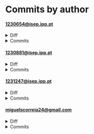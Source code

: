 # Commits by author
#### 1230654@isep.ipp.pt
<details>
<summary>Diff</summary>

<pre>
 BLL/Authenticator.php   |    2 !!
 b/BLL/Authenticator.php |    1 !
 2 files changed, 3 modifications(!)
</pre>
</details>
<details>
<summary>Commits</summary>

<pre>
commit ce63660e33d5e4fe87d33c4e859f81d5a28f63c8	refs/heads/main
Author: 1230654@isep.ipp.pt <1230654@isep.ipp.pt>
Date:   Wed Jun 18 11:20:08 2025 +0100

    Update Authenticator.php

M	BLL/Authenticator.php

commit 48551415eaeeffe97e9edf5f074784ee715368d3	refs/heads/main
Author: 1230654@isep.ipp.pt <1230654@isep.ipp.pt>
Date:   Wed Jun 18 11:18:30 2025 +0100

    Update Authenticator.php

M	BLL/Authenticator.php

commit cc4affbb91823a7055a91de04923ea0521e42d29	refs/heads/main
Author: 1230654@isep.ipp.pt <1230654@isep.ipp.pt>
Date:   Wed Jun 18 11:11:27 2025 +0100

    Update Authenticator.php

M	BLL/Authenticator.php
</pre>

</details>

#### 1230881@isep.ipp.pt
<details>
<summary>Diff</summary>

<pre>
 .gitattributes                                  |    2 
 /BLL/Authenticator.php                          |  188 +++++++++++++++
 /DAL/Colaborador/DAL_ficha_colaborador.php      |   12 
 /DAL/Database.php                               |   23 +
 /DAL/UserDataAcess.php                          |    7 
 /UI/Admin/alertas.html                          |   59 ++++
 /UI/Admin/campos_personalizados.html            |   56 ++++
 /UI/Admin/dashboard_admin.html                  |   50 ++++
 /UI/Admin/permissoes.html                       |   59 ++++
 /UI/Admin/utilizador_editar.php                 |   93 +++++++
 /UI/Admin/utilizadores.html                     |   65 +++++
 /UI/Colaborador/dashboard_colaborador.html      |   35 ++
 /UI/Colaborador/ficha_colaborador.html          |   37 +++
 /UI/Comuns/erro.html                            |   15 +
 /UI/Comuns/login.php                            |  184 +++++++++++++++
 /UI/Comuns/notificacoes.html                    |   28 ++
 /UI/Comuns/perfil.html                          |   30 ++
 /UI/Convidado/dashboard_convidado.html          |   21 +
 /UI/Convidado/onboarding_convidado.html         |   27 ++
 /UI/Coordenador/dashboard_coordenador.html      |   42 +++
 /UI/RH/colaboradores_gerir.html                 |   63 +++++
 /UI/RH/dashboard_rh.html                        |   48 +++
 /UI/RH/equipas.html                             |   57 ++++
 /UI/RH/exportar.html                            |   36 ++
 /UI/RH/relatorios.html                          |   44 +++
 BLL/Admin/BLL_permissoes.php                    |   13 +
 BLL/Admin/BLL_utilizadores.php                  |   13 +
 BLL/Colaborador/BLL_ficha_colaborador.php       |   21 +
 BLL/Comuns/BLL_login.php                        |  202 ++++++++++++++++
 BLL/Comuns/BLL_notificacoes.php                 |   13 +
 BLL/Comuns/BLL_perfil.php                       |   13 +
 BLL/Coordenador/BLL_dashboard_coordenador.php   |   13 +
 BLL/RH/BLL_colaboradores_gerir.php              |   13 +
 BLL/RH/BLL_equipas.php                          |   13 +
 DAL/Admin/DAL_permissoes.php                    |   15 +
 DAL/Admin/DAL_utilizadores.php                  |   15 +
 DAL/Colaborador/DAL_ficha_colaborador.php       |   30 ++
 DAL/Comuns/DAL_login.php                        |   26 ++
 DAL/Comuns/DAL_notificacoes.php                 |   12 
 DAL/Comuns/DAL_perfil.php                       |   12 
 DAL/Coordenador/DAL_dashboard_coordenador.php   |   13 +
 DAL/RH/DAL_colaboradores_gerir.php              |   16 +
 DAL/RH/DAL_equipas.php                          |   15 +
 README.md                                       |    2 
 UI/Admin/alertas.html                           |   28 ++
 UI/Admin/alertas.php                            |   25 -
 UI/Admin/campos_personalizados.html             |   28 ++
 UI/Admin/campos_personalizados.php              |   25 -
 UI/Admin/dashboard_admin.html                   |   28 ++
 UI/Admin/dashboard_admin.php                    |   11 
 UI/Admin/permissoes.html                        |   28 ++
 UI/Admin/permissoes.php                         |   75 +++-
 UI/Admin/utilizadores.html                      |   28 ++
 UI/Admin/utilizadores.php                       |   33 -
 UI/Colaborador/dashboard_colaborador.html       |   28 ++
 UI/Colaborador/dashboard_colaborador.php        |   11 
 UI/Colaborador/ficha_colaborador.html           |   28 ++
 UI/Colaborador/ficha_colaborador.php            |  179 ++++++++++++!!
 UI/Comuns/erro.html                             |   28 ++
 UI/Comuns/login.php                             |    5 
 UI/Comuns/notificacoes.html                     |   28 ++
 UI/Comuns/notificacoes.php                      |   17 +
 UI/Comuns/perfil.html                           |   28 ++
 UI/Comuns/perfil.php                            |   13 !
 UI/Convidado/dashboard_convidado.html           |   28 ++
 UI/Convidado/dashboard_convidado.php            |   12 
 UI/Convidado/onboarding_convidado.html          |   28 ++
 UI/Convidado/onboarding_convidado.php           |   14 !
 UI/Coordenador/dashboard_coordenador.html       |   28 ++
 UI/Coordenador/dashboard_coordenador.php        |   11 
 UI/RH/colaboradores_gerir.html                  |   28 ++
 UI/RH/colaboradores_gerir.php                   |   27 -
 UI/RH/dashboard_rh.html                         |   28 ++
 UI/RH/dashboard_rh.php                          |   11 
 UI/RH/equipas.html                              |   28 ++
 UI/RH/equipas.php                               |   45 +-
 UI/RH/exportar.html                             |   28 ++
 UI/RH/exportar.php                              |    7 
 UI/RH/relatorios.html                           |   28 ++
 UI/RH/relatorios.php                            |   19 +
 a/BLL/Authenticator.php                         |  190 ---------------
 a/DAL/UserDataAcess.php                         |    7 
 b/BLL/Admin/BLL_alertas.php                     |   13 +
 b/BLL/Admin/BLL_campos_personalizados.php       |   13 +
 b/BLL/Admin/BLL_dashboard_admin.php             |   13 +
 b/BLL/Admin/BLL_permissoes.php                  |    3 
 b/BLL/Admin/BLL_utilizadores.php                |   18 +
 b/BLL/Authenticator.php                         |  208 +++++++++++++++++
 b/BLL/Colaborador/BLL_dashboard_colaborador.php |   13 +
 b/BLL/Colaborador/BLL_ficha_colaborador.php     |    3 
 b/BLL/Comuns/BLL_login.php                      |  124 --------!
 b/BLL/Comuns/BLL_notificacoes.php               |    3 
 b/BLL/Comuns/BLL_perfil.php                     |    8 
 b/BLL/Convidado/BLL_dashboard_convidado.php     |   13 +
 b/BLL/Convidado/BLL_onboarding_convidado.php    |   13 +
 b/BLL/Coordenador/BLL_dashboard_coordenador.php |    6 
 b/BLL/RH/BLL_colaboradores_gerir.php            |    5 
 b/BLL/RH/BLL_dashboard_rh.php                   |   13 +
 b/BLL/RH/BLL_equipas.php                        |    6 
 b/BLL/RH/BLL_exportar.php                       |   13 +
 b/BLL/RH/BLL_relatorios.php                     |   13 +
 b/DAL/Admin/DAL_alertas.php                     |   11 
 b/DAL/Admin/DAL_campos_personalizados.php       |   11 
 b/DAL/Admin/DAL_dashboard_admin.php             |   13 +
 b/DAL/Admin/DAL_permissoes.php                  |   10 
 b/DAL/Admin/DAL_utilizadores.php                |   54 ++++
 b/DAL/Colaborador/DAL_dashboard_colaborador.php |   13 +
 b/DAL/Colaborador/DAL_ficha_colaborador.php     |   29 !!
 b/DAL/Comuns/DAL_login.php                      |   19 +
 b/DAL/Comuns/DAL_notificacoes.php               |    6 
 b/DAL/Comuns/DAL_perfil.php                     |   10 
 b/DAL/Convidado/DAL_dashboard_convidado.php     |   13 +
 b/DAL/Convidado/DAL_onboarding_convidado.php    |   12 
 b/DAL/Coordenador/DAL_dashboard_coordenador.php |   19 +
 b/DAL/Database.php                              |    1 
 b/DAL/RH/DAL_colaboradores_gerir.php            |   45 +++
 b/DAL/RH/DAL_dashboard_rh.php                   |   13 +
 b/DAL/RH/DAL_equipas.php                        |   19 +
 b/DAL/RH/DAL_exportar.php                       |   11 
 b/DAL/RH/DAL_relatorios.php                     |   19 +
 b/DAL/UserDataAcess.php                         |   13 +
 b/UI/Admin/alertas.html                         |    1 
 b/UI/Admin/alertas.php                          |    5 
 b/UI/Admin/campos_personalizados.html           |    1 
 b/UI/Admin/campos_personalizados.php            |   91 ++++++-
 b/UI/Admin/dashboard_admin.html                 |    1 
 b/UI/Admin/dashboard_admin.php                  |    5 
 b/UI/Admin/permissoes.html                      |    1 
 b/UI/Admin/permissoes.php                       |   88 ++++++!
 b/UI/Admin/utilizador_editar.php                |  107 +++++++!
 b/UI/Admin/utilizador_novo.php                  |   85 ++++++
 b/UI/Admin/utilizador_remover.php               |   16 +
 b/UI/Admin/utilizadores.html                    |    1 
 b/UI/Admin/utilizadores.php                     |   99 +++++++
 b/UI/Colaborador/dashboard_colaborador.html     |    1 
 b/UI/Colaborador/dashboard_colaborador.php      |    4 
 b/UI/Colaborador/ficha_colaborador.html         |    1 
 b/UI/Colaborador/ficha_colaborador.php          |   34 ++
 b/UI/Comuns/erro.html                           |    1 
 b/UI/Comuns/erro.php                            |    3 
 b/UI/Comuns/login.php                           |   92 ++++++!
 b/UI/Comuns/logout.php                          |    6 
 b/UI/Comuns/notificacoes.html                   |    1 
 b/UI/Comuns/notificacoes.php                    |   50 +++!
 b/UI/Comuns/perfil.html                         |    1 
 b/UI/Comuns/perfil.php                          |   88 ++++++!
 b/UI/Convidado/dashboard_convidado.html         |    1 
 b/UI/Convidado/dashboard_convidado.php          |    1 
 b/UI/Convidado/onboarding_convidado.html        |    1 
 b/UI/Convidado/onboarding_convidado.php         |    1 
 b/UI/Coordenador/dashboard_coordenador.html     |    1 
 b/UI/Coordenador/dashboard_coordenador.php      |   20 !
 b/UI/Coordenador/equipa.php                     |   61 ++++
 b/UI/Coordenador/relatorios_equipa.php          |   42 +++
 b/UI/RH/colaborador_novo.php                    |  167 +++++++++++++
 b/UI/RH/colaboradores_gerir.html                |    1 
 b/UI/RH/colaboradores_gerir.php                 |   77 +++!!!
 b/UI/RH/dashboard_rh.html                       |    1 
 b/UI/RH/dashboard_rh.php                        |   22 +
 b/UI/RH/equipa_nova.php                         |   79 ++++++
 b/UI/RH/equipas.html                            |    1 
 b/UI/RH/equipas.php                             |   91 ++++++-
 b/UI/RH/exportar.html                           |    1 
 b/UI/RH/exportar.php                            |   38 ++!
 b/UI/RH/relatorios.html                         |    1 
 b/UI/RH/relatorios.php                          |   22 +
 b/assets/chatbot.js                             |   10 
 b/assets/script.js                              |   40 +++
 b/assets/style.css                              |  293 ++++++++++++++++++++++++
 b/assets/styles.css                             |  168 +++++++++++++
 b/assets/teste.css                              |  104 ++++++++
 b/assets/tlantic-logo.png                       |binary
 b/destroy_session.php                           |    5 
 b/index.php                                     |    3 
 destroy_session.php                             |    5 
 175 files changed, 5152 insertions(+), 360 deletions(-), 362 modifications(!)
</pre>
</details>
<details>
<summary>Commits</summary>

<pre>
commit c2cf3f5e3ca42c92c7d8d6171b9ca58411556aa6	refs/heads/main (HEAD -> main, origin/main, origin/HEAD)
Author: Patrick Costa <1230881@isep.ipp.pt>
Date:   Fri Jun 20 09:02:34 2025 +0100

    20/06

M	BLL/Colaborador/BLL_ficha_colaborador.php
M	DAL/Colaborador/DAL_ficha_colaborador.php
M	UI/Admin/campos_personalizados.php
M	UI/Admin/permissoes.php
M	UI/Admin/utilizador_editar.php
M	UI/Admin/utilizadores.php
M	UI/Colaborador/ficha_colaborador.php
M	UI/RH/equipas.php
D	destroy_session.php

commit ac6bdb22d5556078f1676409300a76b96113b41d	refs/heads/main
Author: PatrickCosta1 <1230881@isep.ipp.pt>
Date:   Wed Jun 18 19:16:59 2025 +0100

    Atualizado(funcoes do rh em curso)

M	BLL/Admin/BLL_permissoes.php
M	BLL/Admin/BLL_utilizadores.php
M	BLL/Colaborador/BLL_ficha_colaborador.php
M	BLL/Comuns/BLL_login.php
M	BLL/Comuns/BLL_notificacoes.php
M	BLL/Comuns/BLL_perfil.php
M	BLL/Coordenador/BLL_dashboard_coordenador.php
M	BLL/RH/BLL_colaboradores_gerir.php
M	BLL/RH/BLL_equipas.php
M	DAL/Admin/DAL_permissoes.php
M	DAL/Admin/DAL_utilizadores.php
M	DAL/Colaborador/DAL_ficha_colaborador.php
M	DAL/Comuns/DAL_login.php
M	DAL/Comuns/DAL_notificacoes.php
M	DAL/Comuns/DAL_perfil.php
M	DAL/Coordenador/DAL_dashboard_coordenador.php
M	DAL/Database.php
M	DAL/RH/DAL_colaboradores_gerir.php
M	DAL/RH/DAL_equipas.php
M	UI/Admin/alertas.php
M	UI/Admin/campos_personalizados.php
M	UI/Admin/dashboard_admin.php
M	UI/Admin/permissoes.php
A	UI/Admin/utilizador_editar.php
A	UI/Admin/utilizador_novo.php
A	UI/Admin/utilizador_remover.php
M	UI/Admin/utilizadores.php
M	UI/Colaborador/dashboard_colaborador.php
M	UI/Colaborador/ficha_colaborador.php
M	UI/Comuns/login.php
A	UI/Comuns/logout.php
M	UI/Comuns/notificacoes.php
M	UI/Comuns/perfil.php
M	UI/Convidado/dashboard_convidado.php
M	UI/Convidado/onboarding_convidado.php
M	UI/Coordenador/dashboard_coordenador.php
A	UI/Coordenador/equipa.php
A	UI/Coordenador/relatorios_equipa.php
A	UI/RH/colaborador_novo.php
M	UI/RH/colaboradores_gerir.php
M	UI/RH/dashboard_rh.php
A	UI/RH/equipa_nova.php
M	UI/RH/equipas.php
M	UI/RH/exportar.php
M	UI/RH/relatorios.php
A	assets/style.css
A	destroy_session.php

commit 8fa486586cb2b239a8d62cd26e0d4686fa31e2f4	refs/heads/main
Author: PatrickCosta1 <1230881@isep.ipp.pt>
Date:   Wed Jun 18 16:05:04 2025 +0100

    gf

M	BLL/Admin/BLL_alertas.php
M	BLL/Admin/BLL_campos_personalizados.php
M	BLL/Admin/BLL_dashboard_admin.php
M	BLL/Admin/BLL_permissoes.php
M	BLL/Admin/BLL_utilizadores.php
A	BLL/Authenticator.php
M	BLL/Colaborador/BLL_dashboard_colaborador.php
M	BLL/Colaborador/BLL_ficha_colaborador.php
M	BLL/Comuns/BLL_login.php
M	BLL/Comuns/BLL_notificacoes.php
M	BLL/Comuns/BLL_perfil.php
M	BLL/Convidado/BLL_dashboard_convidado.php
M	BLL/Convidado/BLL_onboarding_convidado.php
M	BLL/Coordenador/BLL_dashboard_coordenador.php
M	BLL/RH/BLL_colaboradores_gerir.php
M	BLL/RH/BLL_dashboard_rh.php
M	BLL/RH/BLL_equipas.php
M	BLL/RH/BLL_exportar.php
M	BLL/RH/BLL_relatorios.php
M	DAL/Admin/DAL_alertas.php
M	DAL/Admin/DAL_campos_personalizados.php
M	DAL/Admin/DAL_dashboard_admin.php
M	DAL/Admin/DAL_permissoes.php
M	DAL/Admin/DAL_utilizadores.php
A	DAL/Colaborador/DAL_dashboard_colaborador.php
A	DAL/Colaborador/DAL_ficha_colaborador.php
M	DAL/Comuns/DAL_login.php
M	DAL/Comuns/DAL_notificacoes.php
M	DAL/Comuns/DAL_perfil.php
M	DAL/Convidado/DAL_dashboard_convidado.php
M	DAL/Convidado/DAL_onboarding_convidado.php
M	DAL/Coordenador/DAL_dashboard_coordenador.php
A	DAL/Database.php
M	DAL/RH/DAL_colaboradores_gerir.php
M	DAL/RH/DAL_dashboard_rh.php
M	DAL/RH/DAL_equipas.php
M	DAL/RH/DAL_exportar.php
M	DAL/RH/DAL_relatorios.php
A	DAL/UserDataAcess.php
M	UI/Admin/alertas.php
M	UI/Admin/campos_personalizados.php
M	UI/Admin/dashboard_admin.php
M	UI/Admin/permissoes.php
M	UI/Admin/utilizadores.php
M	UI/Colaborador/dashboard_colaborador.php
M	UI/Colaborador/ficha_colaborador.php
M	UI/Comuns/erro.php
M	UI/Comuns/login.php
M	UI/Comuns/notificacoes.php
M	UI/Comuns/perfil.php
M	UI/Convidado/dashboard_convidado.php
M	UI/Convidado/onboarding_convidado.php
M	UI/Coordenador/dashboard_coordenador.php
M	UI/RH/colaboradores_gerir.php
M	UI/RH/dashboard_rh.php
M	UI/RH/equipas.php
M	UI/RH/exportar.php
M	UI/RH/relatorios.php

commit 736aefd80c7f0cea60ed46f29f51d0e72f43889f	refs/heads/main
Author: PatrickCosta1 <1230881@isep.ipp.pt>
Date:   Wed Jun 18 13:16:27 2025 +0100

    files

R100	DAL/ff	BLL/Admin/BLL_alertas.php
A	BLL/Admin/BLL_campos_personalizados.php
A	BLL/Admin/BLL_dashboard_admin.php
A	BLL/Admin/BLL_permissoes.php
A	BLL/Admin/BLL_utilizadores.php
A	BLL/Colaborador/BLL_dashboard_colaborador.php
A	BLL/Colaborador/BLL_ficha_colaborador.php
A	BLL/Comuns/BLL_erro.php
M	BLL/Comuns/BLL_login.php
A	BLL/Comuns/BLL_notificacoes.php
A	BLL/Comuns/BLL_perfil.php
A	BLL/Convidado/BLL_dashboard_convidado.php
A	BLL/Convidado/BLL_onboarding_convidado.php
A	BLL/Coordenador/BLL_dashboard_coordenador.php
A	BLL/RH/BLL_colaboradores_gerir.php
A	BLL/RH/BLL_dashboard_rh.php
A	BLL/RH/BLL_equipas.php
A	BLL/RH/BLL_exportar.php
A	BLL/RH/BLL_relatorios.php
A	DAL/Admin/DAL_alertas.php
A	DAL/Admin/DAL_campos_personalizados.php
A	DAL/Admin/DAL_dashboard_admin.php
A	DAL/Admin/DAL_permissoes.php
A	DAL/Admin/DAL_utilizadores.php
A	DAL/Colaborador/BLL_dashboard_colaborador.php
A	DAL/Colaborador/BLL_ficha_colaborador.php
A	DAL/Comuns/DAL_erro.php
A	DAL/Comuns/DAL_notificacoes.php
A	DAL/Comuns/DAL_perfil.php
A	DAL/Convidado/DAL_dashboard_convidado.php
A	DAL/Convidado/DAL_onboarding_convidado.php
A	DAL/Coordenador/DAL_dashboard_coordenador.php
A	DAL/RH/DAL_colaboradores_gerir.php
A	DAL/RH/DAL_dashboard_rh.php
A	DAL/RH/DAL_equipas.php
A	DAL/RH/DAL_exportar.php
A	DAL/RH/DAL_relatorios.php
R100	UI/Admin/alertas.html	UI/Admin/alertas.php
R100	UI/Admin/campos_personalizados.html	UI/Admin/campos_personalizados.php
R100	UI/Admin/dashboard_admin.html	UI/Admin/dashboard_admin.php
R100	UI/Admin/permissoes.html	UI/Admin/permissoes.php
R100	UI/Admin/utilizadores.html	UI/Admin/utilizadores.php
R100	UI/Colaborador/dashboard_colaborador.html	UI/Colaborador/dashboard_colaborador.php
R100	UI/Colaborador/ficha_colaborador.html	UI/Colaborador/ficha_colaborador.php
R100	UI/Comuns/erro.html	UI/Comuns/erro.php
R100	UI/Comuns/notificacoes.html	UI/Comuns/notificacoes.php
R100	UI/Comuns/perfil.html	UI/Comuns/perfil.php
R100	UI/Convidado/dashboard_convidado.html	UI/Convidado/dashboard_convidado.php
R100	UI/Convidado/onboarding_convidado.html	UI/Convidado/onboarding_convidado.php
R100	UI/Coordenador/dashboard_coordenador.html	UI/Coordenador/dashboard_coordenador.php
R100	UI/RH/colaboradores_gerir.html	UI/RH/colaboradores_gerir.php
R100	UI/RH/dashboard_rh.html	UI/RH/dashboard_rh.php
R100	UI/RH/equipas.html	UI/RH/equipas.php
R100	UI/RH/exportar.html	UI/RH/exportar.php
R100	UI/RH/relatorios.html	UI/RH/relatorios.php

commit ece6983b5120b245a266354e91575ddc99851614	refs/heads/main
Author: PatrickCosta1 <1230881@isep.ipp.pt>
Date:   Wed Jun 18 13:01:54 2025 +0100

    at

D	BLL/Authenticator.php
A	BLL/Comuns/BLL_login.php
A	DAL/Comuns/DAL_login.php
D	DAL/UserDataAcess.php
A	DAL/ff
M	UI/Comuns/login.php

commit c7323d708f8450b43da3067e53ffc788a9a32456	refs/heads/main
Author: PatrickCosta1 <1230881@isep.ipp.pt>
Date:   Wed Jun 18 11:53:16 2025 +0100

    Chat

M	UI/Admin/alertas.html
M	UI/Admin/campos_personalizados.html
M	UI/Admin/dashboard_admin.html
M	UI/Admin/permissoes.html
M	UI/Admin/utilizadores.html
M	UI/Colaborador/dashboard_colaborador.html
M	UI/Colaborador/ficha_colaborador.html
M	UI/Comuns/erro.html
M	UI/Comuns/login.php
M	UI/Comuns/notificacoes.html
M	UI/Comuns/perfil.html
M	UI/Convidado/dashboard_convidado.html
M	UI/Convidado/onboarding_convidado.html
M	UI/Coordenador/dashboard_coordenador.html
M	UI/RH/colaboradores_gerir.html
M	UI/RH/dashboard_rh.html
M	UI/RH/equipas.html
M	UI/RH/exportar.html
M	UI/RH/relatorios.html

commit e982770357844ec29d8a483fa3e25948d9ab7b4f	refs/heads/main
Author: PatrickCosta1 <1230881@isep.ipp.pt>
Date:   Wed Jun 18 11:43:07 2025 +0100

    Chat

M	UI/Admin/alertas.html
M	UI/Admin/campos_personalizados.html
M	UI/Admin/dashboard_admin.html
M	UI/Admin/permissoes.html
M	UI/Admin/utilizadores.html
M	UI/Colaborador/dashboard_colaborador.html
M	UI/Colaborador/ficha_colaborador.html
M	UI/Comuns/erro.html
M	UI/Comuns/notificacoes.html
M	UI/Comuns/perfil.html
M	UI/Convidado/dashboard_convidado.html
M	UI/Convidado/onboarding_convidado.html
M	UI/Coordenador/dashboard_coordenador.html
M	UI/RH/colaboradores_gerir.html
M	UI/RH/dashboard_rh.html
M	UI/RH/equipas.html
M	UI/RH/exportar.html
M	UI/RH/relatorios.html

commit 08029dca8c321002c4607c30fddce9f111bd4faa	refs/heads/main
Author: PatrickCosta1 <1230881@isep.ipp.pt>
Date:   Wed Jun 18 10:57:46 2025 +0100

    Atualização 18/06
    
    18/06

D	.gitattributes
A	BLL/Authenticator.php
A	DAL/UserDataAcess.php
D	README.md
A	UI/Admin/alertas.html
A	UI/Admin/campos_personalizados.html
A	UI/Admin/dashboard_admin.html
A	UI/Admin/permissoes.html
A	UI/Admin/utilizadores.html
A	UI/Colaborador/dashboard_colaborador.html
A	UI/Colaborador/ficha_colaborador.html
A	UI/Comuns/erro.html
A	UI/Comuns/login.php
A	UI/Comuns/notificacoes.html
A	UI/Comuns/perfil.html
A	UI/Convidado/dashboard_convidado.html
A	UI/Convidado/onboarding_convidado.html
A	UI/Coordenador/dashboard_coordenador.html
A	UI/RH/colaboradores_gerir.html
A	UI/RH/dashboard_rh.html
A	UI/RH/equipas.html
A	UI/RH/exportar.html
A	UI/RH/relatorios.html
A	assets/chatbot.js
A	assets/script.js
A	assets/styles.css
A	assets/teste.css
A	assets/tlantic-logo.png
A	index.php
</pre>

</details>

#### 1231247@isep.ipp.pt
<details>
<summary>Diff</summary>

<pre>
 Authenticator.php |    2 ++
 1 file changed, 2 insertions(+)
</pre>
</details>
<details>
<summary>Commits</summary>

<pre>
commit 5a390b2e26787c05d12ea98f4224200f409fb10c	refs/heads/main
Author: Bruno-costaui <1231247@isep.ipp.pt>
Date:   Wed Jun 18 11:07:09 2025 +0100

    Update Authenticator.php

M	BLL/Authenticator.php
</pre>

</details>

#### miguelscorreia24@gmail.com
<details>
<summary>Diff</summary>

<pre>
 UserDataAcess.php |    1 !
 1 file changed, 1 modification(!)
</pre>
</details>
<details>
<summary>Commits</summary>

<pre>
commit 021f47342be5bbe79313e0bc21ef8e6bf1a5245b	refs/heads/main
Author: Miguel Correia <miguelscorreia24@gmail.com>
Date:   Wed Jun 18 11:44:58 2025 +0100

    Update UserDataAcess.php

M	DAL/UserDataAcess.php
</pre>

</details>

